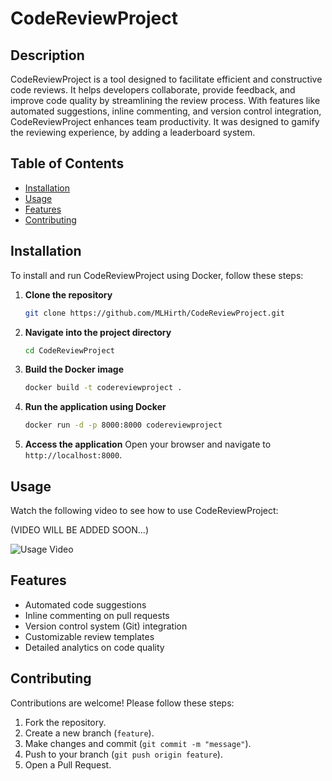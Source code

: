 # CodeReviewProject

## Description
CodeReviewProject is a tool designed to facilitate efficient and constructive code reviews. It helps developers collaborate, provide feedback, and improve code quality by streamlining the review process. With features like automated suggestions, inline commenting, and version control integration, CodeReviewProject enhances team productivity. It was designed to gamify the reviewing experience, by adding a leaderboard system.

## Table of Contents
- [Installation](#installation)
- [Usage](#usage)
- [Features](#features)
- [Contributing](#contributing)

## Installation
To install and run CodeReviewProject using Docker, follow these steps:

1. **Clone the repository**
   ```sh
   git clone https://github.com/MLHirth/CodeReviewProject.git
   ```
2. **Navigate into the project directory**
   ```sh
   cd CodeReviewProject
   ```
3. **Build the Docker image**
   ```sh
   docker build -t codereviewproject .
   ```
4. **Run the application using Docker**
   ```sh
   docker run -d -p 8000:8000 codereviewproject
   ```
5. **Access the application**
   Open your browser and navigate to `http://localhost:8000`.

## Usage
Watch the following video to see how to use CodeReviewProject:

(VIDEO WILL BE ADDED SOON...)

![Usage Video](insert-video-url-here)

## Features
- Automated code suggestions
- Inline commenting on pull requests
- Version control system (Git) integration
- Customizable review templates
- Detailed analytics on code quality

## Contributing
Contributions are welcome! Please follow these steps:
1. Fork the repository.
2. Create a new branch (`feature`).
3. Make changes and commit (`git commit -m "message"`).
4. Push to your branch (`git push origin feature`).
5. Open a Pull Request.


